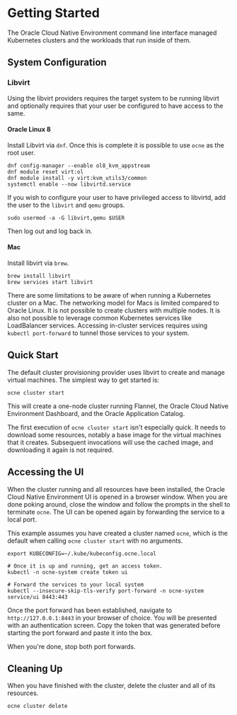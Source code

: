 # Getting Started

The Oracle Cloud Native Environment command line interface managed Kubernetes
clusters and the workloads that run inside of them.

## System Configuration

### Libvirt

Using the libvirt providers requires the target system to be running libvirt
and optionally requires that your user be configured to have access to the
same.

#### Oracle Linux 8

Install Libvirt via `dnf`.  Once this is complete it is possible to use `ocne`
as the root user.

```
dnf config-manager --enable ol8_kvm_appstream
dnf module reset virt:ol
dnf module install -y virt:kvm_utils3/common
systemctl enable --now libvirtd.service
```

If you wish to configure your user to have privileged access to libvirtd,
add the user to the `libvirt` and `qemu` groups.

```
sudo usermod -a -G libvirt,qemu $USER
```

Then log out and log back in.

#### Mac

Install libvirt via `brew`.

```
brew install libvirt
brew services start libvirt
```

There are some limitations to be aware of when running a Kubernetes cluster on
a Mac.  The networking model for Macs is limited compared to Oracle Linux.  It
is not possible to create clusters with multiple nodes.  It is also not possible
to leverage common Kubernetes services like LoadBalancer services.  Accessing
in-cluster services requires using `kubectl port-forward` to tunnel those
services to your system.

## Quick Start

The default cluster provisioning provider uses libvirt to create and manage
virtual machines.  The simplest way to get started is:

```
ocne cluster start
```

This will create a one-node cluster running Flannel, the Oracle Cloud Native
Environment Dashboard, and the Oracle Application Catalog.

The first execution of `ocne cluster start` isn't especially quick.  It needs
to download some resources, notably a base image for the virtual machines that
it creates.  Subsequent invocations will use the cached image, and downloading
it again is not required.

## Accessing the UI

When the cluster running and all resources have been installed, the Oracle Cloud
Native Environment UI is opened in a browser window.  When you are done poking
around, close the window and follow the prompts in the shell to terminate
`ocne`.  The UI can be opened again by forwarding the service to a local port.

This example assumes you have created a cluster named `ocne`, which is the
default when calling `ocne cluster start` with no arguments.

```
export KUBECONFIG=~/.kube/kubeconfig.ocne.local

# Once it is up and running, get an access token.
kubectl -n ocne-system create token ui

# Forward the services to your local system
kubectl --insecure-skip-tls-verify port-forward -n ocne-system service/ui 8443:443
```

Once the port forward has been established, navigate to `http://127.0.0.1:8443`
in your browser of choice.  You will be presented with an authentication screen.
Copy the token that was generated before starting the port forward and paste
it into the box.

When you're done, stop both port forwards.

## Cleaning Up

When you have finished with the cluster, delete the cluster and all of its
resources.

```
ocne cluster delete
```
